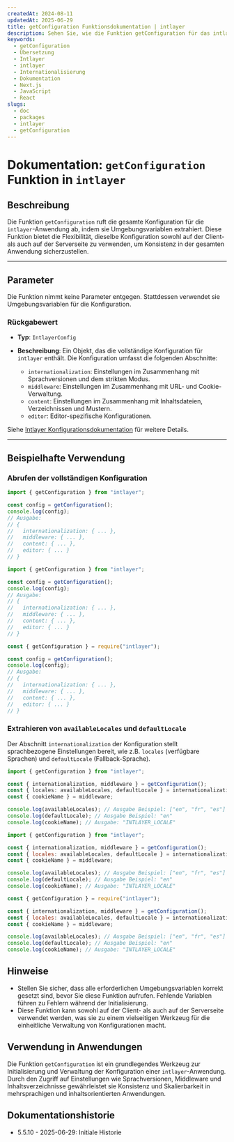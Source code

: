 ```yaml
---
createdAt: 2024-08-11
updatedAt: 2025-06-29
title: getConfiguration Funktionsdokumentation | intlayer
description: Sehen Sie, wie die Funktion getConfiguration für das intlayer-Paket verwendet wird
keywords:
  - getConfiguration
  - Übersetzung
  - Intlayer
  - intlayer
  - Internationalisierung
  - Dokumentation
  - Next.js
  - JavaScript
  - React
slugs:
  - doc
  - packages
  - intlayer
  - getConfiguration
---
```


# Dokumentation: `getConfiguration` Funktion in `intlayer`

## Beschreibung

Die Funktion `getConfiguration` ruft die gesamte Konfiguration für die `intlayer`-Anwendung ab, indem sie Umgebungsvariablen extrahiert. Diese Funktion bietet die Flexibilität, dieselbe Konfiguration sowohl auf der Client- als auch auf der Serverseite zu verwenden, um Konsistenz in der gesamten Anwendung sicherzustellen.

---

## Parameter

Die Funktion nimmt keine Parameter entgegen. Stattdessen verwendet sie Umgebungsvariablen für die Konfiguration.

### Rückgabewert

- **Typ**: `IntlayerConfig`
- **Beschreibung**: Ein Objekt, das die vollständige Konfiguration für `intlayer` enthält. Die Konfiguration umfasst die folgenden Abschnitte:

  - `internationalization`: Einstellungen im Zusammenhang mit Sprachversionen und dem strikten Modus.
  - `middleware`: Einstellungen im Zusammenhang mit URL- und Cookie-Verwaltung.
  - `content`: Einstellungen im Zusammenhang mit Inhaltsdateien, Verzeichnissen und Mustern.
  - `editor`: Editor-spezifische Konfigurationen.

Siehe [Intlayer Konfigurationsdokumentation](https://github.com/aymericzip/intlayer/blob/main/docs/docs/de/configuration.md) für weitere Details.

---

## Beispielhafte Verwendung

### Abrufen der vollständigen Konfiguration

```typescript codeFormat="typescript"
import { getConfiguration } from "intlayer";

const config = getConfiguration();
console.log(config);
// Ausgabe:
// {
//   internationalization: { ... },
//   middleware: { ... },
//   content: { ... },
//   editor: { ... }
// }
```

```javascript codeFormat="esm"
import { getConfiguration } from "intlayer";

const config = getConfiguration();
console.log(config);
// Ausgabe:
// {
//   internationalization: { ... },
//   middleware: { ... },
//   content: { ... },
//   editor: { ... }
// }
```

```javascript codeFormat="commonjs"
const { getConfiguration } = require("intlayer");

const config = getConfiguration();
console.log(config);
// Ausgabe:
// {
//   internationalization: { ... },
//   middleware: { ... },
//   content: { ... },
//   editor: { ... }
// }
```

### Extrahieren von `availableLocales` und `defaultLocale`

Der Abschnitt `internationalization` der Konfiguration stellt sprachbezogene Einstellungen bereit, wie z.B. `locales` (verfügbare Sprachen) und `defaultLocale` (Fallback-Sprache).

```typescript codeFormat="typescript"
import { getConfiguration } from "intlayer";

const { internationalization, middleware } = getConfiguration();
const { locales: availableLocales, defaultLocale } = internationalization;
const { cookieName } = middleware;

console.log(availableLocales); // Ausgabe Beispiel: ["en", "fr", "es"]
console.log(defaultLocale); // Ausgabe Beispiel: "en"
console.log(cookieName); // Ausgabe: "INTLAYER_LOCALE"
```

```javascript codeFormat="esm"
import { getConfiguration } from "intlayer";

const { internationalization, middleware } = getConfiguration();
const { locales: availableLocales, defaultLocale } = internationalization;
const { cookieName } = middleware;

console.log(availableLocales); // Ausgabe Beispiel: ["en", "fr", "es"]
console.log(defaultLocale); // Ausgabe Beispiel: "en"
console.log(cookieName); // Ausgabe: "INTLAYER_LOCALE"
```

```javascript codeFormat="commonjs"
const { getConfiguration } = require("intlayer");

const { internationalization, middleware } = getConfiguration();
const { locales: availableLocales, defaultLocale } = internationalization;
const { cookieName } = middleware;

console.log(availableLocales); // Ausgabe Beispiel: ["en", "fr", "es"]
console.log(defaultLocale); // Ausgabe Beispiel: "en"
console.log(cookieName); // Ausgabe: "INTLAYER_LOCALE"
```

## Hinweise

- Stellen Sie sicher, dass alle erforderlichen Umgebungsvariablen korrekt gesetzt sind, bevor Sie diese Funktion aufrufen. Fehlende Variablen führen zu Fehlern während der Initialisierung.
- Diese Funktion kann sowohl auf der Client- als auch auf der Serverseite verwendet werden, was sie zu einem vielseitigen Werkzeug für die einheitliche Verwaltung von Konfigurationen macht.

## Verwendung in Anwendungen

Die Funktion `getConfiguration` ist ein grundlegendes Werkzeug zur Initialisierung und Verwaltung der Konfiguration einer `intlayer`-Anwendung. Durch den Zugriff auf Einstellungen wie Sprachversionen, Middleware und Inhaltsverzeichnisse gewährleistet sie Konsistenz und Skalierbarkeit in mehrsprachigen und inhaltsorientierten Anwendungen.

## Dokumentationshistorie

- 5.5.10 - 2025-06-29: Initiale Historie
